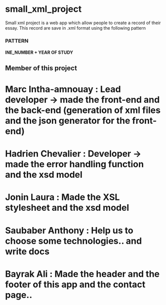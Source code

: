 # small_xml_project


Small xml project is a web app which allow people to create a record of their essay. 
This record are save in .xml format using the following pattern 

### PATTERN 

#### INE_NUMBER + YEAR OF STUDY


## Member of this project

# Marc Intha-amnouay : Lead developer -> made the front-end and the back-end (generation of xml files and the json generator for the front-end)
# Hadrien Chevalier : Developer -> made the error handling function and the xsd model
# Jonin Laura : Made the XSL stylesheet and the xsd model
# Saubaber Anthony : Help us to choose some technologies.. and write docs
# Bayrak Ali : Made the header and the footer of this app and the contact page..
